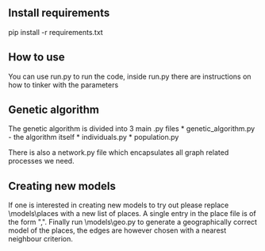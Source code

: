 ## Install requirements

pip install -r requirements.txt

## How to use

You can use run.py to run the code, inside run.py there are instructions on how to tinker with the parameters

## Genetic algorithm

The genetic algorithm is divided into 3 main .py files
    * genetic_algorithm.py - the algorithm itself
    * individuals.py
    * population.py

There is also a network.py file which encapsulates all graph related processes we need.

## Creating new models

If one is interested in creating new models to try out please replace \models\places with a new list of places.
A single entry in the place file is of the form "<place>,<country>". Finally run \models\geo.py to generate a geographically correct model of the places,
the edges are however chosen with a nearest neighbour criterion.